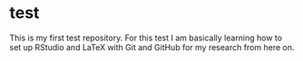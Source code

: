 # test
This is my first test repository. For this test I am basically learning how to set up
RStudio and LaTeX with Git and GitHub for my research from here on.


